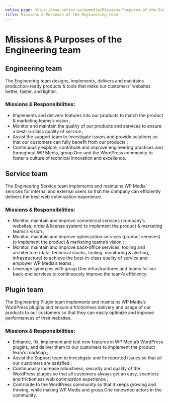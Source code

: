 ```yaml
---
notion_page: https://www.notion.so/wpmedia/Missions-Purposes-of-the-Engineering-team-72c40dc8290e4af6a2ef7606b57f0301?pvs=4
title: Missions & Purposes of the Engineering team
---
```


# Missions & Purposes of the Engineering team

## Engineering team

The Engineering team designs, implements, delivers and maintains production-ready products & tools that make our customers' websites better, faster, and lighter.

### Missions & Responsibilities:

- Implements and delivers features into our products to match the product & marketing teams’s vision ;
- Monitor and maintain the quality of our products and services to ensure a best-in-class quality of service ;
- Assist the support team to investigate issues and provide solutions so that our customers can fully benefit from our products ;
- Continuously explore, contribute and improve engineering practices and throughout WP Media, group.One and the WordPress community to foster a culture of technical innovation and excellence.

## Service team

The Engineering Service team implements and maintains WP Media’ services for internal and external users so that the company can efficiently delivers the best web optimization experience.

### Missions & Responsibilities:

- Monitor, maintain and improve commercial services (company’s websites, order & license system) to implement the product & marketing teams’s vision ;
- Monitor, maintain and improve optimization services (product services) to implement the product & marketing teams’s vision ;
- Monitor, maintain and improve back-office services, tooling and architecture (data, technical stacks, tooling, monitoring & alerting, infrastructure) to achieve the best-in-class quality of service and empower WP Media’s teams ;
- Leverage synergies with group.One infrastructures and teams for our back-end services to continuously improve the team’s efficiency.

## Plugin team

The Engineering Plugin team implements and maintains WP Media’s WordPress plugins and ensure a frictionless delivery and usage of our products to our customers so that they can easily optimize and improve performances of their websites.

### Missions & Responsibilities:

- Enhance, fix, implement and test new features in WP Media’s WordPress plugins, and deliver them to our customers to implement the product team’s roadmap ;
- Assist the Support team to investigate and fix reported issues so that all our customers are satisfied ;
- Continuously increase robustness, security and quality of the WordPress plugins so that all customers always get an easy, seamless and frictionless web optimization experience ;
- Contribute to the WordPress community so that it keeps growing and thriving, while making WP Media and group.One renowned actors in the community.